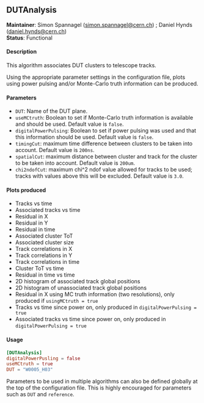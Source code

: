 ## DUTAnalysis
**Maintainer**: Simon Spannagel (<simon.spannagel@cern.ch>) ; Daniel Hynds (<daniel.hynds@cern.ch>)  
**Status**: Functional  

#### Description
This algorithm associates DUT clusters to telescope tracks.

Using the appropriate parameter settings in the configuration file, plots using power pulsing and/or Monte-Carlo truth information can be produced.

#### Parameters
* `DUT`: Name of the DUT plane.
* `useMCtruth`: Boolean to set if Monte-Carlo truth information is available and should be used. Default value is `false`.
* `digitalPowerPulsing`: Boolean to set if power pulsing was used and that this information should be used. Default value is `false`.
* `timingCut`: maximum time difference between clusters to be taken into account. Default value is `200ns`.
* `spatialCut`: maximum distance between cluster and track for the cluster to be taken into account. Default value is `200um`.
* `chi2ndofCut`: maximum chi^2 ndof value allowed for tracks to be used; tracks with values above this will be excluded. Default value is `3.0`.

#### Plots produced
* Tracks vs time
* Associated tracks vs time
* Residual in X
* Residual in Y
* Residual in time
* Associated cluster ToT
* Associated cluster size
* Track correlations in X
* Track correlations in Y
* Track correlations in time
* Cluster ToT vs time
* Residual in time vs time
* 2D histogram of associated track global positions
* 2D histogram of unassociated track global positions
* Residual in X using MC truth information (two resolutions), only produced if `usingMCtruth = true`
* Tracks vs time since power on, only produced in `digitalPowerPulsing = true`
* Associated tracks vs time since power on, only produced in `digitalPowerPulsing = true`

#### Usage
```toml
[DUTAnalysis]
digitalPowerPusling = false
useMCtruth = true
DUT = "W0005_H03"
```
Parameters to be used in multiple algorithms can also be defined globally at the top of the configuration file. This is highly encouraged for parameters such as `DUT` and `reference`.
